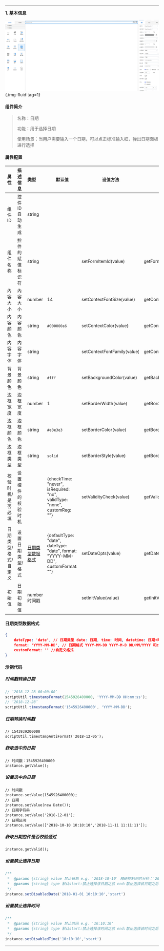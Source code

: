 <h2></h2>

---

**1\. 基本信息**

![日期](../../assets/img/datepicker.png "日期"){.img-fluid tag=1}

#### **组件简介**

> 名称：日期
>
> 功能：用于选择日期
>
> 使用场景：当用户需要输入一个日期，可以点击标准输入框，弹出日期面板进行选择

#### **属性配置**

| 属性    | 描述信息         | 类型   | 默认值 | 设值方法                   | 取值方法   |
| :------ | :--------------- | :----- | ------ | -------------------------- | ---------- |
| 组件 ID | 控件 ID 自动生成 | string |        |                            |            |
| 组件名称    | 控件的赋值标识符       | string |        | setFormItemId(value) | getFormItemId() |
內容大小|內容大小|number|14|setContextFontSize(value)|getContextFontSize()
内容颜色|内容颜色|string|`#000000a6`|setContextColor(value)|getContextColor()
内容字体|内容字体|string||setContextFontFamily(value)|getContextFontFamily()
背景颜色|背景颜色|string|`#fff`|setBackgroundColor(value)|getBackgroundColor()
边框宽度|边框宽度|number|1|setBorderWidth(value)|getBorderWidth()
边框颜色|边框颜色|string|`#e3e3e3`|setBorderColor(value)|getBorderColor()
边框类型|边框类型|string| `solid`|setBorderStyle(value)|getBorderStyle()
校验时机/是否必填|设置控件的校验时机||{checkTime: "never", isRequired: "no", validType: "none", customReg: ""}|setValidityCheck(value)|getValidityCheck()
日期类型/格式/自定义|设置日期类型/格式|[日期类型数据格式](#日期类型数据格式)|{defaultType: "date", dateType: "date", format: "YYYY-MM-DD", customFormat: ""}|setDateOpts(value)|getDateOpts()
初始值|日期初始值|number时间戳||setInitValue(value)|getInitValue()

#### **<a id="日期类型数据格式">日期类型数据格式</a>**

```json
{
    dateType: 'date', // 日期类型 date: 日期, time: 时间, datetime: 日期+时间, dateRange: 日期区间, datetimeRange: 日期+时间区间
    format: 'YYYY-MM-DD', // 日期格式 YYYY-MM-DD YYYY-M-D DD/MM/YYYY 和custom:使用自定义格式
    customFormat: '' //自定义格式
} 
```

#### **示例代码**

##### **时间戳转换日期**

```javascript
// ‘2018-12-28 00:00:00’
scriptUtil.timestampFormat(1545926400000, 'YYYY-MM-DD HH:mm:ss');
// ‘2018-12-28’
scriptUtil.timestampFormat('1545926400000', 'YYYY-MM-DD');

```

##### **日期转换时间戳**

```
// 1543939200000
scriptUtil.timestampAntiFormat('2018-12-05');

```

##### **获取选中的日期**
  
```
// 时间戳：1545926400000
instance.getValue();
```

##### **设置选中的日期**
  
```
// 时间戳
instance.setValue(1545926400000);
// 日期
instance.setValue(new Date());
// 日期字符串
instance.setValue('2018-12-01');
// 日期区间
instance.setValue(['2018-10-10 10:10:10','2018-11-11 11:11:11']);

```

##### **获取日期控件是否校验通过**
  
```
instance.getValid();

```

##### **设置禁止选择日期**

```js
/**
 *  @params {string} value 禁止日期 e.g. '2018-10-10' 精确控制到时分秒：'2018-10-10 10:10:10'
 *  @params {string} type 默认start:禁止选择该日期之前 end:禁止选择该日期之后
 */
instance.setDisabledDate('2018-01-01 10:10:10','start')
```

##### **设置禁止选择时间** 

```js
/**
 *  @params {string} value 禁止时间 e.g. '10:10:10'
 *  @params {string} type 默认start:禁止选择该时间之前 end:禁止选择该时间之后
 */
instance.setDisabledTime('10:10:10','start')
```

---